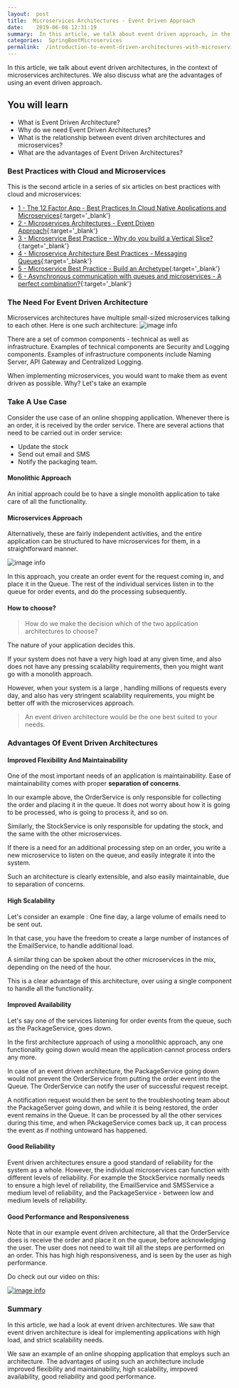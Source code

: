 ```yaml
---
layout:  post
title:  Microservices Architectures - Event Driven Approach
date:    2019-06-08 12:31:19
summary:  In this article, we talk about event driven approach, in the context of microservices architectures. We also discuss what are the advantages of using an event driven approach.
categories:  SpringBootMicroservices
permalink:  /introduction-to-event-driven-architectures-with-microservices
---
```


In this article, we talk about event driven architectures, in the context of microservices architectures. We also discuss what are the advantages of using an event driven approach.
 
## You will learn
- What is Event Driven Architecture?
- Why do we need Event Driven Architectures?
- What is the relationship between event driven architectures and microservices?
- What are the advantages of Event Driven Architectures?

### Best Practices with Cloud and Microservices

This is the second article in a series of six articles on best practices with cloud and microservices:
- [1 - The 12 Factor App - Best Practices In Cloud Native Applications and Microservices](/12-factor-app-cloud-native-microservices-best-practices){:target='_blank'}
- [2 - Microservices Architectures - Event Driven Approach](/introduction-to-event-driven-architectures-with-microservices){:target='_blank'}
- [3 - Microservice Best Practice - Why do you build a Vertical Slice?](/software-best-practices-building-a-vertical-slice){:target='_blank'}
- [4 - Microservice Architecture Best Practices - Messaging Queues](/messaging-queues-and-asynchronous-communication-in-microservices){:target='_blank'}
- [5 - Microservice Best Practice - Build an Archetype](/creating-archetypes-in-microservices-architectures-best-practices){:target='_blank'}
- [6 - Asynchronous communication with queues and microservices - A perfect combination?](/asynchronous-communication-with-queues-in-microservices){:target='_blank'}

### The Need For Event Driven Architecture

Microservices architectures have multiple small-sized microservices talking to each other. Here is one such architecture:
![image info](/images/Capture-060-02.png)

There are a set of common components - technical as well as infrastructure. Examples of technical components are Security and Logging components. Examples of infrastructure components include Naming Server, API Gateway and Centralized Logging. 

When implementing microservices, you would want to make them as event driven as possible. Why? Let's take an example

### Take A Use Case

Consider the use case of an online shopping application. Whenever there is an order, it is received by the order service. There are several actions that need to be carried out in order service:
- Update the stock
- Send out email and SMS
- Notify the packaging team.

#### Monolithic Approach

An initial approach could be to have a single monolith application to take care of all the functionality. 

#### Microservices Approach

Alternatively, these are fairly independent activities, and the entire application can be structured to have microservices for them, in a straightforward manner.

![image info](/images/Capture-060-03.png)

In this approach, you create an order event for the request coming in, and place it in the Queue. The rest of the individual services listen in to the queue for order events, and do the processing subsequently. 

#### How to choose?

> How do we make the decision which of the two application architectures to choose? 

The nature of your application decides this. 

If your system does not have a very high load at any given time, and also does not have any pressing scalability requirements, then you might want go with a monolith approach.

However, when your system is a large , handling millions of requests every day, and also has very stringent scalability requirements, you might be better off with the microservices approach. 

> An event driven architecture would be the one best suited to your needs. 

### Advantages Of Event Driven Architectures

#### Improved Flexibility And Maintainability

One of the most important needs of an application is maintainability. Ease of maintainability comes with proper **separation of concerns**. 

In our example above, the OrderService is only responsible for collecting the order and placing it in the queue. It does not worry about how it is going to be processed, who is going to process it, and so on. 

Similarly,  the StockService is only responsible for updating the stock, and the same with the other microservices. 

If there is a need for an additional processing step on an order, you write a new microservice to listen on the queue, and easily integrate it into the system. 

Such an architecture is clearly extensible, and also easily maintainable, due to separation of concerns. 

#### High Scalability

Let's consider an example : One fine day, a large volume of emails need to be sent out. 

In that case, you have the freedom to create a large number of instances of the EmailService, to handle additional load. 

A similar thing can be spoken about the other microservices in the mix, depending on the need of the hour. 

This is a clear advantage of this architecture, over using a single component to handle all the functionality. 

#### Improved Availability

Let's say one of the services listening for order events from the queue, such as the PackageService, goes down. 

In the first architecture approach of using a monolithic approach, any one functionality going down would mean the application cannot process orders any more.

In case of an event driven architecture, the PackageService going down would not prevent the OrderService from putting the order event into the Queue. The OrderService can notify the user of successful request receipt. 

A notification request would then be sent to the troubleshooting team about the PackageServer going down, and while it is being restored, the order event remains in the Queue. It can be processed by all the other services during this time, and when PAckageService comes back up, it can process the event as if nothing untoward has happened.

#### Good Reliability

Event driven architectures ensure a good standard of reliability for the system as a whole. However, the individual microservices can function with different levels of reliability. For example the StockService normally needs to ensure a high level of reliability, the EmailService and SMSService a medium level of reliability, and the PackageService - between low and medium levels of reliability.

#### Good Performance and Responsiveness

Note that in our example event driven architecture, all that the OrderService does is receive the order and place it on the queue, before acknowledging the user. The user does not need to wait till all the steps are performed on an order. This has high high responsiveness, and is seen by the user as high performance. 

Do check out our video on this:

[![image info](/images/Capture-060-01.png)](https://www.youtube.com/watch?v=uJ4JFMMbSO8)

### Summary

In this article, we had a look at event driven architectures. We saw that event driven architecture is ideal for implementing applications with high load, and strict scalability needs. 

We saw an example of an online shopping application that employs such an architecture. The advantages of using such an architecture include improved flexibility and maintainability, high scalability, imrpoved availability, good reliability and good performance. 

